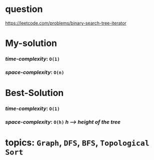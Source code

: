 # question
https://leetcode.com/problems/binary-search-tree-iterator

# **My-solution**

### _time-complexity_: `O(1)`
### _space-complexity_: `O(n)`

# **Best-Solution**

### _time-complexity_: `O(1)`
### _space-complexity_: `O(h)` _h --> height of the tree_


# topics: `Graph`, `DFS`, `BFS`, `Topological Sort`
